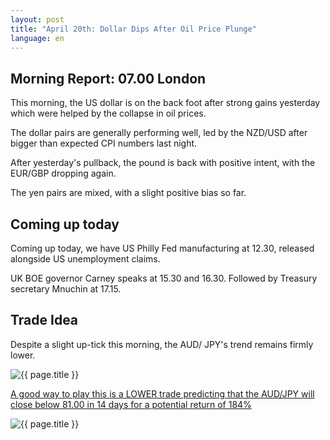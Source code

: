 ```yaml
---
layout: post
title: "April 20th: Dollar Dips After Oil Price Plunge"
language: en
---
```

## Morning Report: 07.00 London

This morning, the US dollar is on the back foot after strong gains yesterday which were helped by the collapse in oil prices. 

The dollar pairs are generally performing well, led by the NZD/USD after bigger than expected CPI numbers last night. 

After yesterday's pullback, the pound is back with positive intent, with the EUR/GBP dropping again. 

The yen pairs are mixed, with a slight positive bias so far. 


## Coming up today

Coming up today, we have US Philly Fed manufacturing at 12.30, released alongside US unemployment claims. 

UK BOE governor Carney speaks at 15.30 and 16.30. Followed by Treasury secretary Mnuchin at 17.15.


## Trade Idea

Despite a slight up-tick this morning, the AUD/ JPY's trend remains firmly lower. 

<img class="post-image" src="{{ site.url }}/images/2017-04-20_07-48-12.jpg" alt="{{ page.title }}" title="{{ page.title }}">

<a href="%LINK%%?currency=GBP&market=forex&underlying=frxAUDJPY&formname=higherlower&duration_amount=14&duration_units=d&amount=10&amount_type=payout&expiry_type=duration&barrier=81.00" target="_blank">A good way to play this is a LOWER trade predicting that the AUD/JPY will close below 81.00 in 14 days for a potential return of 184%</a>

<img class="post-image" src="{{ site.url }}/images/2017-04-20_07-46-05.jpg" alt="{{ page.title }}" title="{{ page.title }}">